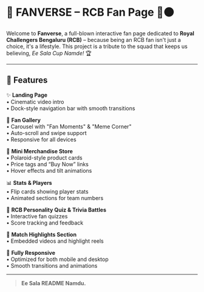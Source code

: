 # 🏏 FANVERSE – RCB Fan Page 🔴⚫

Welcome to **Fanverse**, a full-blown interactive fan page dedicated to **Royal Challengers Bengaluru (RCB)** – because being an RCB fan isn't just a choice, it's a lifestyle. This project is a tribute to the squad that keeps us believing, *Ee Sala Cup Namde!* 🏆

---

## 🚀 Features

✨ **Landing Page**  
• Cinematic video intro  
• Dock-style navigation bar with smooth transitions  

📸 **Fan Gallery**  
• Carousel with "Fan Moments" & "Meme Corner"  
• Auto-scroll and swipe support  
• Responsive for all devices   

🛒 **Mini Merchandise Store**  
• Polaroid-style product cards  
• Price tags and “Buy Now” links  
• Hover effects and tilt animations  

📊 **Stats & Players**  
• Flip cards showing player stats  
• Animated sections for team numbers  

🧠 **RCB Personality Quiz & Trivia Battles**  
• Interactive fan quizzes  
• Score tracking and feedback  

🎥 **Match Highlights Section**  
• Embedded videos and highlight reels  

📱 **Fully Responsive**  
• Optimized for both mobile and desktop  
• Smooth transitions and animations  

---



> **Ee Sala README Namdu.**
